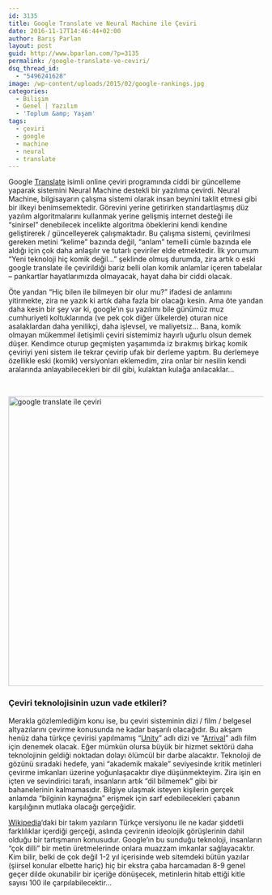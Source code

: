 ```yaml
---
id: 3135
title: Google Translate ve Neural Machine ile Çeviri
date: 2016-11-17T14:46:44+02:00
author: Barış Parlan
layout: post
guid: http://www.bparlan.com/?p=3135
permalink: /google-translate-ve-ceviri/
dsq_thread_id:
  - "5496241628"
image: /wp-content/uploads/2015/02/google-rankings.jpg
categories:
  - Bilişim
  - Genel | Yazılım
  - 'Toplum &amp; Yaşam'
tags:
  - çeviri
  - google
  - machine
  - neural
  - translate
---
```

<div class="ttr_start">
</div>

Google [Translate](https://translate.google.com/) isimli online çeviri programında ciddi bir güncelleme yaparak sistemini Neural Machine destekli bir yazılıma çevirdi. Neural Machine, bilgisayarın çalışma sistemi olarak insan beynini taklit etmesi gibi bir ilkeyi benimsemektedir. Görevini yerine getirirken standartlaşmış düz yazılım algoritmalarını kullanmak yerine gelişmiş internet desteği ile &#8220;sinirsel&#8221; denebilecek incelikte algoritma öbeklerini kendi kendine geliştirerek / güncelleyerek çalışmaktadır. Bu çalışma sistemi, çevirilmesi gereken metini &#8220;kelime&#8221; bazında değil, &#8220;anlam&#8221; temelli cümle bazında ele aldığı için çok daha anlaşılır ve tutarlı çeviriler elde etmektedir. İlk yorumum &#8220;Yeni teknoloji hiç komik değil&#8230;&#8221; şeklinde olmuş durumda, zira artık o eski google translate ile çevirildiği bariz belli olan komik anlamlar içeren tabelalar &#8211; pankartlar hayatlarımızda olmayacak, hayat daha bir ciddi olacak.

Öte yandan &#8220;Hiç bilen ile bilmeyen bir olur mu?&#8221; ifadesi de anlamını yitirmekte, zira ne yazık ki artık daha fazla bir olacağı kesin. Ama öte yandan daha kesin bir şey var ki, google&#8217;ın şu yazılımı bile günümüz muz cumhuriyeti koltuklarında (ve pek çok diğer ülkelerde) oturan nice asalaklardan daha yenilikçi, daha işlevsel, ve maliyetsiz&#8230; Bana, komik olmayan mükemmel iletişimli çeviri sistemimiz hayırlı uğurlu olsun demek düşer. Kendimce oturup geçmişten yaşamımda iz bırakmış birkaç komik çeviriyi yeni sistem ile tekrar çevirip ufak bir derleme yaptım. Bu derlemeye özellikle eski (komik) versiyonları eklemedim, zira onlar bir nesilin kendi aralarında anlayabilecekleri bir dil gibi, kulaktan kulağa anılacaklar&#8230;

&nbsp;

<img class="aligncenter wp-image-3136 size-full" src="https://i1.wp.com/www.bparlan.com/wp-content/uploads/2016/11/hic-komik-değil.jpg?resize=730%2C573" alt="google translate ile çeviri" width="730" height="573" srcset="https://i1.wp.com/www.bparlan.com/wp-content/uploads/2016/11/hic-komik-değil.jpg?w=730 730w, https://i1.wp.com/www.bparlan.com/wp-content/uploads/2016/11/hic-komik-değil.jpg?resize=300%2C235 300w, https://i1.wp.com/www.bparlan.com/wp-content/uploads/2016/11/hic-komik-değil.jpg?resize=637%2C500 637w" sizes="(max-width: 730px) 100vw, 730px" data-recalc-dims="1" /> 

### Çeviri teknolojisinin uzun vade etkileri?

Merakla gözlemlediğim konu ise, bu çeviri sisteminin dizi / film / belgesel altyazılarını çevirme konusunda ne kadar başarılı olacağıdır. Bu akşam henüz daha türkçe çevirisi yapılmamış &#8220;[Unity](http://www.imdb.com/title/tt2049636/)&#8221; adlı dizi ve &#8220;[Arrival](http://www.imdb.com/title/tt2543164/)&#8221; adlı film için denemek olacak. Eğer mümkün olursa büyük bir hizmet sektörü daha teknolojinin geldiği noktadan dolayı ölümcül bir darbe alacaktır. Teknoloji de gözünü sıradaki hedefe, yani &#8220;akademik makale&#8221; seviyesinde kritik metinleri çevirme imkanları üzerine yoğunlaşacaktır diye düşünmekteyim. Zira işin en içten ve sevindirici tarafı, insanların artık &#8220;dil bilmemek&#8221; gibi bir bahanelerinin kalmamasıdır. Bilgiye ulaşmak isteyen kişilerin gerçek anlamda &#8220;bilginin kaynağına&#8221; erişmek için sarf edebilecekleri çabanın karşılığının mutlaka olacağı gerçeğidir.

[Wikipedia](https://www.wikipedia.org/)&#8216;daki bir takım yazıların Türkçe versiyonu ile ne kadar şiddetli farklılıklar içerdiği gerçeği, aslında çevirenin ideolojik görüşlerinin dahil olduğu bir tartışmanın konusudur. Google&#8217;ın bu sunduğu teknoloji, insanların &#8220;çok dilli&#8221; bir metin üretmelerinde onlara muazzam imkanlar sağlayacaktır. Kim bilir, belki de çok değil 1-2 yıl içerisinde web sitemdeki bütün yazılar (şiirsel konular elbette hariç) hiç bir ekstra çaba harcamadan 8-9 genel geçer dilde okunabilir bir içeriğe dönüşecek, metinlerin hitab ettiği kitle sayısı 100 ile çarpılabilecektir&#8230;

&nbsp;

<div class="ttr_end">
</div>